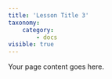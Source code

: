 ```yaml
---
title: 'Lesson Title 3'
taxonomy:
    category:
        - docs
visible: true
---
```


Your page content goes here.
